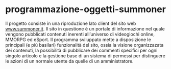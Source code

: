 # programmazione-oggetti-summoner
Il progetto consiste in una riproduzione lato client del sito web www.summoner.it. Il sito in questione è un portale di informazione nel quale vengono pubblicati contenuti inerenti all’universo di videogiochi online, MMORPG ed eSport. Il programma sviluppato mette a disposizione le principali (e più basilari) funzionalità del sito, ossia la visione organizzazata dei contenuti, la possibilità di pubblicare dei commenti specifici per ogni singolo articolo e la gestione base di un sistema di permessi per distinguere le azioni di un normale utente da quelle di un amministratore.
